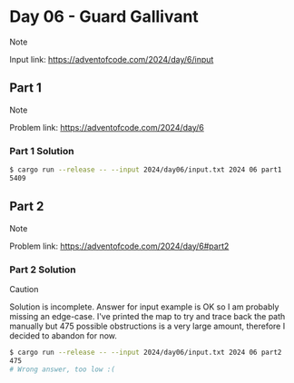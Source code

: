 # Day 06 - Guard Gallivant

> [!NOTE]
> Input link: <https://adventofcode.com/2024/day/6/input>

## Part 1

> [!NOTE]
> Problem link: <https://adventofcode.com/2024/day/6>

### Part 1 Solution

```bash
$ cargo run --release -- --input 2024/day06/input.txt 2024 06 part1
5409
```

## Part 2

> [!NOTE]
> Problem link: <https://adventofcode.com/2024/day/6#part2>

### Part 2 Solution

> [!CAUTION]
> Solution is incomplete. Answer for input example is OK so I am
> probably missing an edge-case. I've printed the map to try and
> trace back the path manually but 475 possible obstructions is a
> very large amount, therefore I decided to abandon for now.

```bash
$ cargo run --release -- --input 2024/day06/input.txt 2024 06 part2
475
# Wrong answer, too low :(
```
